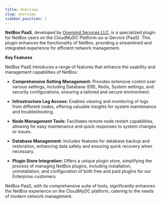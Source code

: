 ```yaml
---
title: Overview
slug: overview
sidebar_position: 1
---
```


**NetBox PaaS**, developed by [Onemind Services LLC](https://github.com/Onemind-Services-LLC/netbox-paas), is a specialized plugin for NetBox users on the CloudMyDC Platform-as-a-Service (PaaS). This plugin enhances the functionality of NetBox, providing a streamlined and integrated experience for efficient network management.

**Key Features**

NetBox PaaS introduces a range of features that enhance the usability and management capabilities of NetBox:

- **Comprehensive Setting Management:** Provides extensive control over various settings, including Database (DB), Redis, System settings, and security configurations, ensuring a tailored and secure environment.

- **Infrastructure Log Access:** Enables viewing and monitoring of logs from different nodes, offering valuable insights for system maintenance and troubleshooting.

- **Node Management Tools:** Facilitates remote node restart capabilities, allowing for easy maintenance and quick responses to system changes or issues.

- **Database Management:** Includes features for database backup and restoration, enhancing data safety and ensuring quick recovery when necessary.

- **Plugin Store Integration:** Offers a unique plugin store, simplifying the process of managing NetBox plugins, including installation, uninstallation, and configuration of both free and paid plugins for our Enterprise customers.

NetBox PaaS, with its comprehensive suite of tools, significantly enhances the NetBox experience on the CloudMyDC platform, catering to the needs of modern network management.
